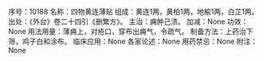序号：10188
名称：四物黄连薄贴
组成：黄连1两，黄柏1两，地榆1两，白芷1两。
出处：《外台》卷二十四引《删繁方》。
主治：痈肿己溃。
加减：None
功效：None
用法用量：薄痈上，对疮口，穿布出痈气，令疏气。
制备方法：上药治下筛，鸡子白和涂布。
临床应用：None
各家论述：None
用药禁忌：None
附注：None

